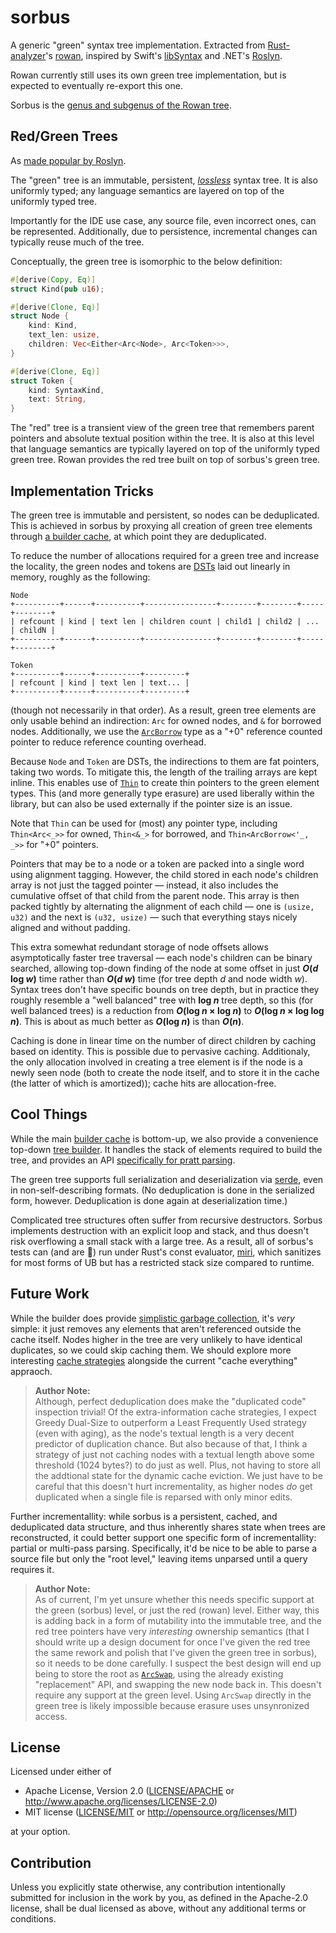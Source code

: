 # sorbus

A generic "green" syntax tree implementation.
Extracted from [Rust-analyzer]'s [rowan], inspired by Swift's [libSyntax] and .NET's [Roslyn].

Rowan currently still uses its own green tree implementation, but is expected to eventually re-export this one.

Sorbus is the [genus and subgenus of the Rowan tree](https://en.wikipedia.org/wiki/Sorbus).

  [rust-analyzer]: <https://github.com/rust-analyzer/rust-analyzer/>
  [rowan]: <https://github.com/rust-analyzer/rowan>
  [libSyntax]: <https://github.com/apple/swift/tree/swift-5.2.4-RELEASE/lib/Syntax>
  [Roslyn]: <https://github.com/dotnet/roslyn>
  [ericlippert-red-green-trees]: <https://ericlippert.com/2012/06/08/red-green-trees/>
  [oilshell-lst]: <https://www.oilshell.org/blog/2017/02/11.html>

## Red/Green Trees

As [made popular by Roslyn][ericlippert-red-green-trees].

The "green" tree is an immutable, persistent, [_lossless_][oilshell-lst] syntax tree.
It is also uniformly typed; any language semantics are layered on top of the uniformly typed tree.

Importantly for the IDE use case, any source file, even incorrect ones, can be represented.
Additionally, due to persistence, incremental changes can typically reuse much of the tree.

Conceptually, the green tree is isomorphic to the below definition:

```rust
#[derive(Copy, Eq)]
struct Kind(pub u16);

#[derive(Clone, Eq)]
struct Node {
    kind: Kind,
    text_len: usize,
    children: Vec<Either<Arc<Node>, Arc<Token>>>,
}

#[derive(Clone, Eq)]
struct Token {
    kind: SyntaxKind,
    text: String,
}
```

The "red" tree is a transient view of the green tree that remembers parent pointers and absolute textual position within the tree.
It is also at this level that language semantics are typically layered on top of the uniformly typed green tree. 
Rowan provides the red tree built on top of sorbus's green tree.

## Implementation Tricks

  [DSTs]: <https://doc.rust-lang.org/reference/dynamically-sized-types.html>
  [miri]: <https://github.com/rust-lang/miri>
  [serde]: <lib.rs/serde>
  [`ArcSwap`]: <https://docs.rs/arc-swap/0.4/arc_swap/type.ArcSwap.html>
  [`ArcBorrow`]: <https://docs.rs/rc-borrow/1/rc_borrow/struct.ArcBorrow.html>
  [`Thin`]: <https://docs.rs/erasable/1/erasable/struct.Thin.html>
  [green::Builder]: <https://cad97.github.io/sorbus/sorbus/green/struct.Builder.html>
  [green::TreeBuilder]: <https://cad97.github.io/sorbus/sorbus/green/struct.TreeBuilder.html>
  [TreeBuilder::checkpoint]: <https://cad97.github.io/sorbus/sorbus/green/struct.TreeBuilder.html#method.checkpoint>
  [Builder::gc]: <https://cad97.github.io/sorbus/sorbus/green/struct.Builder.html#method.gc>

The green tree is immutable and persistent, so nodes can be deduplicated.
This is achieved in sorbus by proxying all creation of green tree elements through
[a builder cache][green::Builder], at which point they are deduplicated.

To reduce the number of allocations required for a green tree and increase the locality,
the green nodes and tokens are [DSTs] laid out linearly in memory, roughly as the following:

```text
Node
+----------+------+----------+----------------+--------+--------+-----+--------+
| refcount | kind | text len | children count | child1 | child2 | ... | childN |
+----------+------+----------+----------------+--------+--------+-----+--------+

Token
+----------+------+----------+---------+
| refcount | kind | text len | text... |
+----------+------+----------+---------+
```

(though not necessarily in that order). As a result, green tree elements are only usable behind
an indirection: `Arc` for owned nodes, and `&` for borrowed nodes. Additionally, we use the
[`ArcBorrow`] type as a "+0" reference counted pointer to reduce reference counting overhead.

Because `Node` and `Token` are DSTs, the indirections to them are fat pointers, taking two words.
To mitigate this, the length of the trailing arrays are kept inline. This enables use of [`Thin`]
to create thin pointers to the green element types. This (and more generally type erasure) are
used liberally within the library, but can also be used externally if the pointer size is an issue.

Note that `Thin` can be used for (most) any pointer type, including `Thin<Arc<_>>` for owned,
`Thin<&_>` for borrowed, and `Thin<ArcBorrow<'_, _>>` for "+0" pointers.

Pointers that may be to a node or a token are packed into a single word using alignment tagging.
However, the child stored in each node's children array is not just the tagged pointer — instead,
it also includes the cumulative offset of that child from the parent node. This array is then
packed tightly by alternating the alignment of each child — one is `(usize, u32)` and the next
is `(u32, usize)` — such that everything stays nicely aligned and without padding.

This extra somewhat redundant storage of node offsets allows asymptotically faster tree traversal —
each node's children can be binary searched, allowing top-down finding of the node at some offset in
just ***O*(*d* log *w*)** time rather than ***O*(*d* *w*)** time (for tree depth *d* and node width
*w*). Syntax trees don't have specific bounds on tree depth, but in practice they roughly resemble a
"well balanced" tree with **log *n*** tree depth, so this (for well balanced trees) is a reduction
from ***O*(log *n* × log *n*)** to ***O*(log *n* × log log *n*)**. This is about as much better as
***O*(log *n*)** is than ***O*(*n*)**.

Caching is done in linear time on the number of direct children by caching based on identity.
This is possible due to pervasive caching. Additionaly, the only allocation involved in creating
a tree element is if the node is a newly seen node (both to create the node itself, and to store
it in the cache (the latter of which is amortized)); cache hits are allocation-free.

## Cool Things

While the main [builder cache][green::Builder] is bottom-up, we also provide a convenience top-down
[tree builder][green::TreeBuilder]. It handles the stack of elements required to build the tree, and
provides an API [specifically for pratt parsing][TreeBuilder::checkpoint].

The green tree supports full serialization and deserialization via [serde], even in
non-self-describing formats. (No deduplication is done in the serialized form, however.
Deduplication is done again at deserialization time.)

Complicated tree structures often suffer from recursive destructors. Sorbus implements destruction
with an explicit loop and stack, and thus doesn't risk overflowing a small stack with a large tree.
As a result, all of sorbus's tests can (and are 🎉) run under Rust's const evaluator, [miri],
which sanitizes for most forms of UB but has a restricted stack size compared to runtime.

## Future Work

While the builder does provide [simplistic garbage collection][Builder::gc], it's _very_ simple:
it just removes any elements that aren't referenced outside the cache itself. Nodes higher in the
tree are very unlikely to have identical duplicates, so we could skip caching them. We should
explore more interesting [cache strategies] alongside the current "cache everything" appraoch.

  [cache strategies]: <https://medium.com/@bparli/64dc973d5857>

> **Author Note:**  
> Although, perfect deduplication does make the "duplicated code" inspection trivial!
> Of the extra-information cache strategies, I expect Greedy Dual-Size to outperform a
> Least Frequently Used strategy (even with aging), as the node's textual length is a very
> decent predictor of duplication chance. But also because of that, I think a strategy of just
> not caching nodes with a textual length above some threshold (1024 bytes?) to do just as well.
> Plus, not having to store all the addtional state for the dynamic cache eviction. We just have
> to be careful that this doesn't hurt incrementality, as higher nodes _do_ get duplicated when
> a single file is reparsed with only minor edits.

Further incrementallity: while sorbus is a persistent, cached, and deduplicated data structure,
and thus inherently shares state when trees are reconstructed, it could better support one specific
form of incrementallity: partial or multi-pass parsing. Specifically, it'd be nice to be able to
parse a source file but only the "root level," leaving items unparsed until a query requires it.

> **Author Note:**  
> As of current, I'm yet unsure whether this needs specific support at the green (sorbus) level, or
> just the red (rowan) level. Either way, this is adding back in a form of mutability into the
> immutable tree, and the red tree pointers have very _interesting_ ownership semantics (that I should
> write up a design document for once I've given the red tree the same rework and polish that I've given
> the green tree in sorbus), so it needs to be done carefully. I suspect the best design will end up
> being to store the root as [`ArcSwap`], using the already existing "replacement" API, and swapping
> the new node back in. This doesn't require any support at the green level. Using `ArcSwap`
> directly in the green tree is likely impossible because erasure uses unsynronized access.

## License

Licensed under either of

 * Apache License, Version 2.0
   ([LICENSE/APACHE](LICENSE/APACHE) or http://www.apache.org/licenses/LICENSE-2.0)
 * MIT license
   ([LICENSE/MIT](LICENSE/MIT) or http://opensource.org/licenses/MIT)

at your option.

## Contribution

Unless you explicitly state otherwise, any contribution intentionally submitted
for inclusion in the work by you, as defined in the Apache-2.0 license, shall be
dual licensed as above, without any additional terms or conditions.
